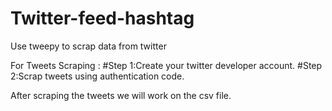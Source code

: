 # Twitter-feed-hashtag
Use tweepy to scrap data from twitter

For Tweets Scraping :
#Step 1:Create your twitter developer account.
#Step 2:Scrap tweets using authentication code.

After scraping the tweets we will work on the csv file.

